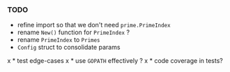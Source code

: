 
### TODO

* refine import so that we don't need `prime.PrimeIndex`
* rename `New()` function for `PrimeIndex` ?
* rename `PrimeIndex` to `Primes`
* `Config` struct to consolidate params

x * test edge-cases
x * use `GOPATH` effectively ?
x * code coverage in tests?
